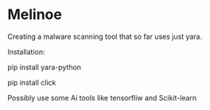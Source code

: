 # Melinoe
Creating a malware scanning tool that so far uses just yara.

Installation:

pip install yara-python

pip install click

Possibly use some Ai tools like tensorfliw and Scikit-learn
